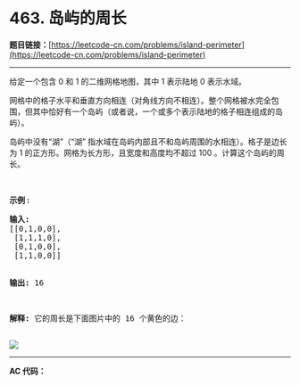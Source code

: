 # 463. 岛屿的周长

**题目链接：**[https://leetcode-cn.com/problems/island-perimeter](https://leetcode-cn.com/problems/island-perimeter)

---

<div class="content__1Y2H">
 <div class="notranslate">
  <p>给定一个包含 0 和 1 的二维网格地图，其中 1 表示陆地&nbsp;0 表示水域。</p> 
  <p>网格中的格子水平和垂直方向相连（对角线方向不相连）。整个网格被水完全包围，但其中恰好有一个岛屿（或者说，一个或多个表示陆地的格子相连组成的岛屿）。</p> 
  <p>岛屿中没有“湖”（“湖” 指水域在岛屿内部且不和岛屿周围的水相连）。格子是边长为 1 的正方形。网格为长方形，且宽度和高度均不超过 100 。计算这个岛屿的周长。</p> 
  <p>&nbsp;</p> 
  <p><strong>示例 :</strong></p> 
  <pre class="language-text"><strong>输入:</strong>
[[0,1,0,0],
 [1,1,1,0],
 [0,1,0,0],
 [1,1,0,0]]

<strong>输出:</strong> 16

<strong>解释:</strong> 它的周长是下面图片中的 16 个黄色的边：

<img src="../aliyun-lc-upload/uploads/2018/10/12/island.png">
</pre> 
 </div>
</div>

---

**AC 代码：**

```java

```
